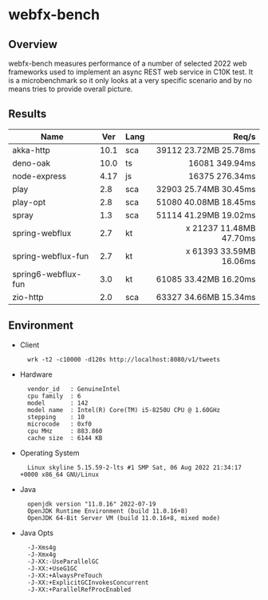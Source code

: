 # webfx-bench

## Overview

webfx-bench measures performance of a number of selected 2022 web frameworks used to implement an async REST web service in C10K test. It is a microbenchmark so it only looks at a very specific scenario and by no means tries to provide overall picture.

## Results

| Name                | Ver  | Lang |  Req/s |
|---------------------|------|------|-------:|
| akka-http           | 10.1 | sca  | 39112 23.72MB 25.78ms
| deno-oak            | 10.0 | ts   | 16081 349.94ms
| node-express        | 4.17 | js   | 16375 276.34ms
| play                | 2.8  | sca  | 32903 25.74MB 30.45ms
| play-opt            | 2.8  | sca  | 51080 40.08MB 18.45ms
| spray               | 1.3  | sca  | 51114 41.29MB 19.02ms
| spring-webflux      | 2.7  | kt   | x 21237 11.48MB 47.70ms
| spring-webflux-fun  | 2.7  | kt   | x 61393 33.59MB 16.06ms
| spring6-webflux-fun | 3.0  | kt   | 61085 33.42MB 16.20ms
| zio-http            | 2.0  | sca  | 63327 34.66MB 15.34ms

## Environment

* Client

        wrk -t2 -c10000 -d120s http://localhost:8080/v1/tweets

* Hardware

        vendor_id   : GenuineIntel
        cpu family  : 6
        model       : 142
        model name  : Intel(R) Core(TM) i5-8250U CPU @ 1.60GHz
        stepping    : 10
        microcode   : 0xf0
        cpu MHz     : 883.860
        cache size  : 6144 KB

* Operating System

        Linux skyline 5.15.59-2-lts #1 SMP Sat, 06 Aug 2022 21:34:17 +0000 x86_64 GNU/Linux

* Java

        openjdk version "11.0.16" 2022-07-19
        OpenJDK Runtime Environment (build 11.0.16+8)
        OpenJDK 64-Bit Server VM (build 11.0.16+8, mixed mode)

* Java Opts

        -J-Xms4g 
        -J-Xmx4g 
        -J-XX:-UseParallelGC
        -J-XX:+UseG1GC 
        -J-XX:+AlwaysPreTouch
        -J-XX:+ExplicitGCInvokesConcurrent 
        -J-XX:+ParallelRefProcEnabled

